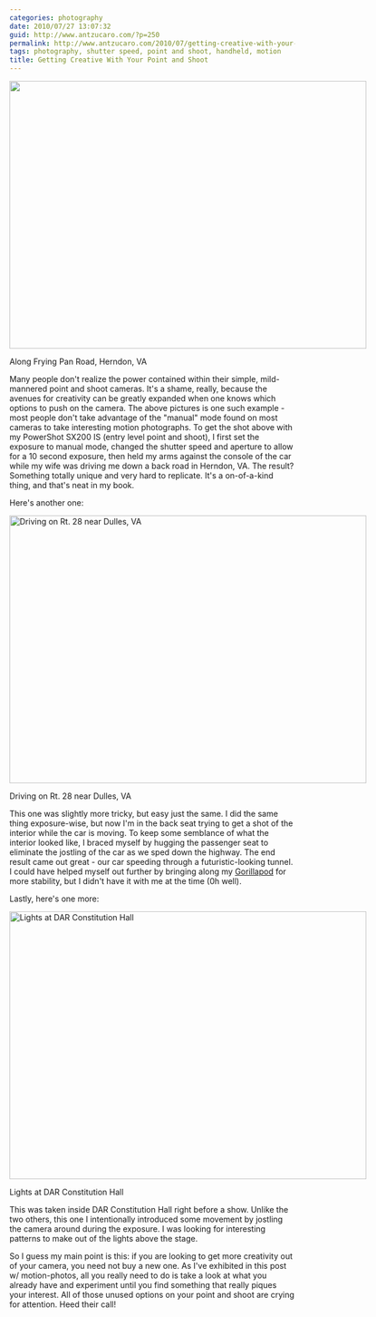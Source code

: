 ```yaml
---
categories: photography
date: 2010/07/27 13:07:32
guid: http://www.antzucaro.com/?p=250
permalink: http://www.antzucaro.com/2010/07/getting-creative-with-your-point-and-shoot/
tags: photography, shutter speed, point and shoot, handheld, motion
title: Getting Creative With Your Point and Shoot
---
```

<div class="wp-caption aligncenter" style="width: 630px"><a href="http://www.flickr.com/photos/antzucaro/4822361352/in/set-72157624343863252/"><img class=" " title="Along Frying Pan Road, Herndon, VA" src="http://farm5.static.flickr.com/4120/4822361352_2a003f97b2_b.jpg" alt="" width="630" height="472" /></a><p class="wp-caption-text">Along Frying Pan Road, Herndon, VA</p></div>

Many people don't realize the power contained within their simple, mild-mannered point and shoot cameras. It's a shame, really, because the avenues for creativity can be greatly expanded when one knows which options to push on the camera. The above pictures is one such example - most people don't take advantage of the "manual" mode found on most cameras to take interesting motion photographs. To get the shot above with my PowerShot SX200 IS (entry level point and shoot), I first set the exposure to manual mode, changed the shutter speed and aperture to allow for a 10 second exposure, then held my arms against the console of the car while my wife was driving me down a back road in Herndon, VA. The result? Something totally unique and very hard to replicate. It's a on-of-a-kind thing, and that's neat in my book.

Here's another one:
<p style="text-align: left;"></p>


<div class="wp-caption aligncenter" style="width: 630px"><a href="http://www.flickr.com/photos/antzucaro/4822364080/in/set-72157624343863252/"><img class=" " title="Driving on Rt. 28 near Dulles, VA" src="http://farm5.static.flickr.com/4098/4822364080_8e87d859b0_b.jpg" alt="Driving on Rt. 28 near Dulles, VA" width="630" height="472" /></a><p class="wp-caption-text">Driving on Rt. 28 near Dulles, VA</p></div>

This one was slightly more tricky, but easy just the same. I did the same thing exposure-wise, but now I'm in the back seat trying to get a shot of the interior while the car is moving. To keep some semblance of what the interior looked like, I braced myself by hugging the passenger seat to eliminate the jostling of the car as we sped down the highway. The end result came out great - our car speeding through a futuristic-looking tunnel. I could have helped myself out further by bringing along my <a href="http://www.amazon.com/Joby-GP1-EREN-Gorillapod-Flexible-Tripod/dp/B000VRG0MY">Gorillapod</a> for more stability, but I didn't have it with me at the time (0h well).
<p style="text-align: left;">Lastly, here's one more:</p>
<p style="text-align: left;"></p>


<div class="wp-caption aligncenter" style="width: 630px"><a href="http://www.flickr.com/photos/antzucaro/4728508775/in/set-72157624343863252/"><img class=" " src="http://farm2.static.flickr.com/1380/4728508775_5fb57375c5_b.jpg" alt="Lights at DAR Constitution Hall" width="630" height="472" /></a><p class="wp-caption-text">Lights at DAR Constitution Hall</p></div>
<p style="text-align: left;">This was taken inside DAR Constitution Hall right before a show. Unlike the two others, this one I intentionally introduced some movement by jostling the camera around during the exposure. I was looking for interesting patterns to make out of the lights above the stage.</p>
<p style="text-align: left;">So I guess my main point is this: if you are looking to get more creativity out of your camera, you need not buy a new one. As I've exhibited in this post w/ motion-photos, all you really need to do is take a look at what you already have and experiment until you find something that really piques your interest. All of those unused options on your point and shoot are crying for attention. Heed their call!</p>
<p style="text-align: left;"></p>